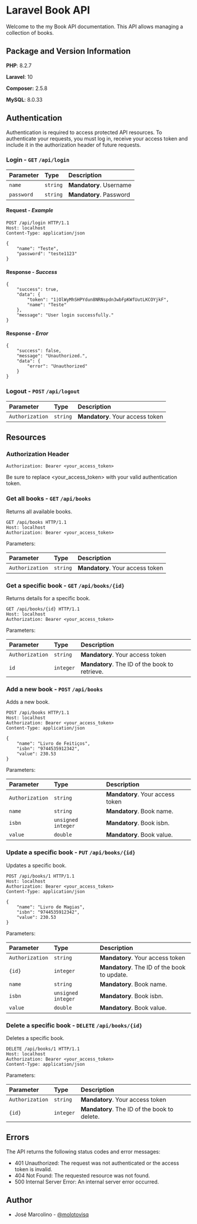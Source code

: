 # Laravel Book API

Welcome to the my Book API documentation. This API allows managing a collection of books.

## Package and Version Information

**PHP**: 8.2.7

**Laravel**: 10

**Composer:** 2.5.8 

**MySQL**: 8.0.33



## Authentication

Authentication is required to access protected API resources. To authenticate your requests, you must log in, receive your access token and include it in the authorization header of future requests.

### Login - `GET` `/api/login`

| Parameter   | Type       | Description                           |
| :---------- | :--------- | :---------------------------------- |
| `name` | `string` | **Mandatory**. Username |
| `password` | `string` | **Mandatory**. Password |

#### Request - *Example*
```
POST /api/login HTTP/1.1
Host: localhost
Content-Type: application/json

{
    "name": "Teste",
    "password": "teste1123"
}
```

#### Response - *Success*

```
{
    "success": true,
    "data": {
        "token": "1|OlWyMhSHPYdun8NRNspdn3wbFpKWfUutLKCOYjkF",
        "name": "Teste"
    },
    "message": "User login successfully."
}
```

#### Response - *Error*
```
{
    "success": false,
    "message": "Unauthorized.",
    "data": {
        "error": "Unauthorized"
    }
}
```

### Logout - `POST` `/api/logout`

| Parameter  | Type       | Description                           |
| :---------- | :--------- | :---------------------------------- |
| `Authorization` | `string` | **Mandatory**. Your access token |


## Resources

### Authorization Header

```http
Authorization: Bearer <your_access_token>
```

Be sure to replace <your_access_token> with your valid authentication token.


### Get all books - `GET` `/api/books`

Returns all available books.

```http
GET /api/books HTTP/1.1
Host: localhost
Authorization: Bearer <your_access_token>
```

Parameters:

| Parameter   | Type       | Description                           |
| :---------- | :--------- | :---------------------------------- |
| `Authorization` | `string` | **Mandatory**. Your access token |

### Get a specific book - `GET` `/api/books/{id}`

Returns details for a specific book.

```http
GET /api/books/{id} HTTP/1.1
Host: localhost
Authorization: Bearer <your_access_token>
```
Parameters:

| Parameter   | Type       | Description                           |
| :---------- | :--------- | :---------------------------------- |
| `Authorization` | `string` | **Mandatory**. Your access token |
| `id`        | `integer`   |  **Mandatory**. The ID of the book to retrieve. |

### Add a new book - `POST` `/api/books`

Adds a new book. 

```http
POST /api/books HTTP/1.1
Host: localhost
Authorization: Bearer <your_access_token>
Content-Type: application/json

{
    "name": "Livro de Feitiços",
    "isbn": "9744535912342",
    "value": 230.53
}
```

Parameters:

| Parameter   | Type       | Description                           |
| :---------- | :--------- | :---------------------------------- |
| `Authorization` | `string` | **Mandatory**. Your access token |
| `name`      | `string`   | **Mandatory**. Book name.     |
| `isbn`      | `unsigned integer`   | **Mandatory**. Book isbn.     |
| `value`     | `double`   | **Mandatory**. Book value.    |

### Update a specific book - `PUT` `/api/books/{id}`

Updates a specific book. 

```http
POST /api/books/1 HTTP/1.1
Host: localhost
Authorization: Bearer <your_access_token>
Content-Type: application/json

{
    "name": "Livro de Magias",
    "isbn": "9744535912342",
    "value": 230.53
}
```

Parameters:

| Parameter   | Type       | Description                           |
| :---------- | :--------- | :---------------------------------- |
| `Authorization` | `string` | **Mandatory**. Your access token |
| `{id}`        | `integer`   |  **Mandatory**. The ID of the book to update. |
| `name`      | `string`   | **Mandatory**. Book name.     |
| `isbn`      | `unsigned integer`   | **Mandatory**. Book isbn.     |
| `value`     | `double`   | **Mandatory**. Book value.    |

### Delete a specific book - `DELETE` `/api/books/{id}`

Deletes a specific book. 

```http
DELETE /api/books/1 HTTP/1.1
Host: localhost
Authorization: Bearer <your_access_token>
Content-Type: application/json

```

Parameters:

| Parameter   | Type       | Description                           |
| :---------- | :--------- | :---------------------------------- |
| `Authorization` | `string` | **Mandatory**. Your access token |
| `{id}`        | `integer`   |  **Mandatory**. The ID of the book to delete. |


## Errors

The API returns the following status codes and error messages:

- 401 Unauthorized: The request was not authenticated or the access token is invalid.
- 404 Not Found: The requested resource was not found.
- 500 Internal Server Error: An internal server error occurred.



## Author

- José Marcolino - [@molotovisq](https://www.github.com/molotovisq)

